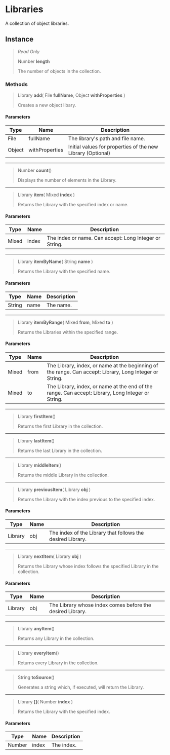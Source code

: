# Libraries
A collection of object libraries.

## Instance
> *Read Only* 
> 
> Number **length** 
>
> The number of objects in the collection.

### Methods
> Library **add**( File **fullName**, Object **withProperties** )
> 
> Creates a new object libary.
#### Parameters
| Type | Name | Description |
|---|---|---|
| File | fullName | The library's path and file name. |
| Object | withProperties | Initial values for properties of the new Library (Optional) |

*** 
> Number **count**()
> 
> Displays the number of elements in the Library.
*** 
> Library **item**( Mixed **index** )
> 
> Returns the Library with the specified index or name.
#### Parameters
| Type | Name | Description |
|---|---|---|
| Mixed | index | The index or name. Can accept: Long Integer or String. |

*** 
> Library **itemByName**( String **name** )
> 
> Returns the Library with the specified name.
#### Parameters
| Type | Name | Description |
|---|---|---|
| String | name | The name. |

*** 
> Library **itemByRange**( Mixed **from**, Mixed **to** )
> 
> Returns the Libraries within the specified range.
#### Parameters
| Type | Name | Description |
|---|---|---|
| Mixed | from | The Library, index, or name at the beginning of the range. Can accept: Library, Long Integer or String. |
| Mixed | to | The Library, index, or name at the end of the range. Can accept: Library, Long Integer or String. |

*** 
> Library **firstItem**()
> 
> Returns the first Library in the collection.
*** 
> Library **lastItem**()
> 
> Returns the last Library in the collection.
*** 
> Library **middleItem**()
> 
> Returns the middle Library in the collection.
*** 
> Library **previousItem**( Library **obj** )
> 
> Returns the Library with the index previous to the specified index.
#### Parameters
| Type | Name | Description |
|---|---|---|
| Library | obj | The index of the Library that follows the desired Library. |

*** 
> Library **nextItem**( Library **obj** )
> 
> Returns the Library whose index follows the specified Library in the collection.
#### Parameters
| Type | Name | Description |
|---|---|---|
| Library | obj | The Library whose index comes before the desired Library. |

*** 
> Library **anyItem**()
> 
> Returns any Library in the collection.
*** 
> Library **everyItem**()
> 
> Returns every Library in the collection.
*** 
> String **toSource**()
> 
> Generates a string which, if executed, will return the Library.
*** 
> Library **[]**( Number **index** )
> 
> Returns the Library with the specified index.
#### Parameters
| Type | Name | Description |
|---|---|---|
| Number | index | The index. |


